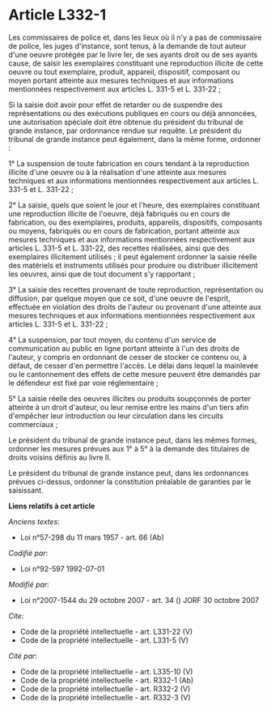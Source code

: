 # Article L332-1

Les commissaires de police et, dans les lieux où il n'y a pas de commissaire de police, les juges d'instance, sont tenus, à
la demande de tout auteur d'une oeuvre protégée par le livre Ier, de ses ayants droit ou de ses ayants cause, de saisir les
exemplaires constituant une reproduction illicite de cette oeuvre ou tout exemplaire, produit, appareil, dispositif,
composant ou moyen portant atteinte aux mesures techniques et aux informations mentionnées respectivement aux articles L.
331-5 et L. 331-22 ; 

Si la saisie doit avoir pour effet de retarder ou de suspendre des représentations ou des exécutions publiques en cours ou
déjà annoncées, une autorisation spéciale doit être obtenue du président du tribunal de grande instance, par ordonnance
rendue sur requête. Le président du tribunal de grande instance peut également, dans la même forme, ordonner : 

1° La suspension de toute fabrication en cours tendant à la reproduction illicite d'une oeuvre ou à la réalisation d'une
atteinte aux mesures techniques et aux informations mentionnées respectivement aux articles L. 331-5 et L. 331-22 ; 

2° La saisie, quels que soient le jour et l'heure, des exemplaires constituant une reproduction illicite de l'oeuvre, déjà
fabriqués ou en cours de fabrication, ou des exemplaires, produits, appareils, dispositifs, composants ou moyens, fabriqués
ou en cours de fabrication, portant atteinte aux mesures techniques et aux informations mentionnées respectivement aux
articles L. 331-5 et L. 331-22, des recettes réalisées, ainsi que des exemplaires illicitement utilisés ; il peut également
ordonner la saisie réelle des matériels et instruments utilisés pour produire ou distribuer illicitement les oeuvres, ainsi
que de tout document s'y rapportant ; 

3° La saisie des recettes provenant de toute reproduction, représentation ou diffusion, par quelque moyen que ce soit, d'une
oeuvre de l'esprit, effectuée en violation des droits de l'auteur ou provenant d'une atteinte aux mesures techniques et aux
informations mentionnées respectivement aux articles L. 331-5 et L. 331-22 ; 

4° La suspension, par tout moyen, du contenu d'un service de communication au public en ligne portant atteinte à l'un des
droits de l'auteur, y compris en ordonnant de cesser de stocker ce contenu ou, à défaut, de cesser d'en permettre l'accès. Le
délai dans lequel la mainlevée ou le cantonnement des effets de cette mesure peuvent être demandés par le défendeur est fixé
par voie réglementaire ; 

5° La saisie réelle des oeuvres illicites ou produits soupçonnés de porter atteinte à un droit d'auteur, ou leur remise entre
les mains d'un tiers afin d'empêcher leur introduction ou leur circulation dans les circuits commerciaux ; 

Le président du tribunal de grande instance peut, dans les mêmes formes, ordonner les mesures prévues aux 1° à 5° à la
demande des titulaires de droits voisins définis au livre II. 

Le président du tribunal de grande instance peut, dans les ordonnances prévues ci-dessus, ordonner la constitution préalable
de garanties par le saisissant.

**Liens relatifs à cet article**

_Anciens textes_:

  - Loi n°57-298 du 11 mars 1957 - art. 66 (Ab)

_Codifié par_:

  - Loi n°92-597 1992-07-01

_Modifié par_:

  - Loi n°2007-1544 du 29 octobre 2007 - art. 34 () JORF 30 octobre 2007

_Cite_:

  - Code de la propriété intellectuelle - art. L331-22 (V)
  - Code de la propriété intellectuelle - art. L331-5 (V)

_Cité par_:

  - Code de la propriété intellectuelle - art. L335-10 (V)
  - Code de la propriété intellectuelle - art. R332-1 (Ab)
  - Code de la propriété intellectuelle - art. R332-2 (V)
  - Code de la propriété intellectuelle - art. R332-3 (V)

